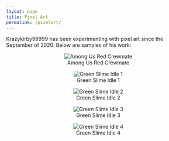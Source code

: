 ```yaml
---
layout: page
title: Pixel Art
permalink: /pixelart/
---
```




Krazykirby99999 has been experimenting with pixel art since the September of 2020. Below are samples of his work:

<section>
    <div class='rt-container'>
          <div class='col-rt-12'>
              <div class='grid'>
				<center>
					<div class='grid-item'>
						<figure>
							<img src='../img/among-us-red-(120x120).png' alt='Among Us Red Crewmate'>
							<figcaption>Among Us Red Crewmate</figcaption>
						</figure>
					</div>
					<div class='grid-item'>
						<figure>
							<img src='../img/slime-green/slime-green-idle-1.png' alt='Green Slime Idle 1'>
							<figcaption>Green Slime Idle 1</figcaption>
						</figure>
						<figure>
							<img src='../img/slime-green/slime-green-idle-2.png' alt='Green Slime Idle 2'>
							<figcaption>Green Slime Idle 2</figcaption>
						</figure>
						<figure>
							<img src='../img/slime-green/slime-green-idle-3.png' alt='Green Slime Idle 3'>
							<figcaption>Green Slime Idle 3</figcaption>
						</figure>
						<figure>
							<img src='../img/slime-green/slime-green-idle-4.png' alt='Green Slime Idle 4'>
							<figcaption>Green Slime Idle 4</figcaption>
						</figure>
					</div>
				</center>
              </div>
          </div>
    </div>
</section>